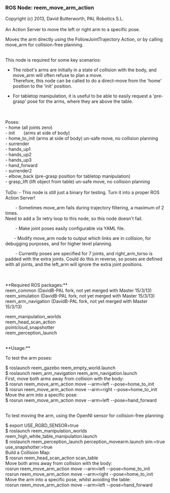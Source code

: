 ### ROS Node: reem_move_arm_action
Copyright (c) 2013, David Butterworth, PAL Robotics S.L. 
<br>
<br>
An Action Server to move the left or right arm to a specific pose.

Moves the arm directly using the FollowJointTrajectory Action, or by calling move_arm for collision-free planning.
<br>

<br>
This node is required for some key scenarios:

 - The robot's arms are initially in a state of collision with the body, and move_arm will often refuse to plan a move. <br>
   Therefore, this node can be called to do a direct-move from the 'home' position to the 'init' position.

 - For tabletop manipulation, it is useful to be able to easily request a 'pre-grasp' pose for the arms, where they are above the table.
<br>

<br>
Poses: <br>
 - home (all joints zero) <br>
 - init&nbsp;&nbsp;&nbsp;&nbsp;&nbsp;&nbsp;&nbsp;(arms at side of body) <br>
 - home_to_init (arms at side of body)  un-safe move, no collision planning <br>
 - surrender <br>
 - hands_up1 <br>
 - hands_up2 <br>
 - hands_up3 <br>
 - hand_forward <br>
 - surrender2 <br>
 - elbow_back (pre-grasp position for tabletop manipulation) <br>
 - grasp_lift (lift object from table)  un-safe move, no collision planning
<br>

<br>
ToDo: - This node is still just a binary for testing. Turn it into a proper ROS Action Server!

&nbsp;&nbsp;&nbsp;&nbsp;&nbsp;&nbsp;&nbsp; - Sometimes move_arm fails during trajectory filtering, a maximum of 2 times. <br>
Need to add a 3x retry loop to this node, so this node doesn't fail.

&nbsp;&nbsp;&nbsp;&nbsp;&nbsp;&nbsp;&nbsp; - Make joint poses easily configurable via YAML file.


&nbsp;&nbsp;&nbsp;&nbsp;&nbsp;&nbsp;&nbsp;- Modify move_arm node to output which links are in collision, for debugging purposes, and for higher level planning.

&nbsp;&nbsp;&nbsp;&nbsp;&nbsp;&nbsp;&nbsp; - Currently poses are specified for 7 joints, and right_arm_torso is padded with the extra joints. Could do this in reverse, so poses are defined with all joints, and the left_arm will ignore the extra joint positions.

<br>

<br>
**Required ROS packages:** <br>
reem_common     (DavidB-PAL fork, not yet merged with Master 15/3/13) <br>
reem_simulation (DavidB-PAL fork, not yet merged with Master 15/3/13) <br>
reem_arm_navigation (DavidB-PAL fork, not yet merged with Master 15/3/13) 

reem_manipulation_worlds <br>
reem_head_scan_action <br>
pointcloud_snapshotter <br>
reem_perception_launch
<br>

<br>
**Usage:** <br>

To test the arm poses:

$ roslaunch reem_gazebo reem_empty_world.launch  <br>
$ roslaunch reem_arm_navigation reem_arm_navigation.launch  <br>
First, move both arms away from collision with the body:  <br>
$ rosrun reem_move_arm_action move --arm=left --pose=home_to_init <br>
$ rosrun reem_move_arm_action move --arm=right --pose=home_to_init <br>
Move the arm into a specific pose: <br>
$ rosrun reem_move_arm_action move --arm=left --pose=hand_forward
<br>

<br>
To test moving the arm, using the OpenNI sensor for collision-free planning:

$ export USE_RGBD_SENSOR=true <br>
$ roslaunch reem_manipulation_worlds reem_high_white_table_manipulation.launch <br>
$ roslaunch reem_perception_launch perception_movearm.launch sim:=true use_snapshotter:=true <br>
Build a Collision Map: <br>
$ rosrun reem_head_scan_action scan_table <br>
Move both arms away from collision with the body: <br>
rosrun reem_move_arm_action move --arm=left --pose=home_to_init <br>
rosrun reem_move_arm_action move --arm=right --pose=home_to_init <br>
Move the arm into a specific pose, whilst avoiding the table: <br>
rosrun reem_move_arm_action move --arm=left --pose=hand_forward




